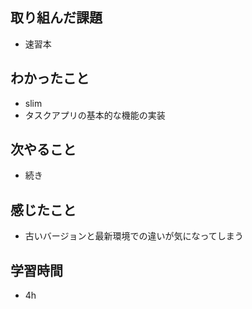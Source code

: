 ## 取り組んだ課題
- 速習本

## わかったこと
- slim
- タスクアプリの基本的な機能の実装

## 次やること
- 続き

## 感じたこと
- 古いバージョンと最新環境での違いが気になってしまう

## 学習時間
- 4h
